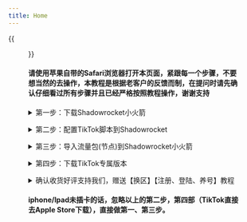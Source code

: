 ```yaml
---
title: Home
---
```




{{<figure src="https://www.z4a.net/images/2021/11/18/srchttp___gwap.io_hosted_images_58_2d5a67162243b3ad9d36c36e69f8c7_Is-TikTok-Right-For-Your-Brand-Header.pngreferhttp___gwap.jpg" title="" width="450">}}

#### 请使用苹果自带的Safari浏览器打开本页面，紧跟每一个步骤，不要想当然的去操作，本教程是根据老客户的反馈而制，在提问时请先确认仔细看过所有步骤并且已经严格按照教程操作，谢谢支持

<details> <summary>第一步：下载Shadowrocket小火箭</summary> <pre><code>Apple Store登陆下面账号
账号：WTXQ2020@gmail.com
密码：Wh2022!@
<font color=red>登陆提示问题时，返回选择【其它选项】-【不升级】
搜索Shadowrocket,直接点击下载，此软件本店已付费，
不需要你付费了.</font> 
注意：不需要 不要在Apple Store下载TikTok，
步骤四会提供专属版本供下载
<font color=red>下面有图示操作：</font>{{<figure src="https://www.z4a.net/images/2021/11/20/_20211120200250.md.jpg" title="" width="550">}}{{<figure src="https://z3.ax1x.com/2021/11/20/IOuQ9e.jpg" title="" width="450">}}


</code></pre> </details>

<details> <summary>第二步：配置TikTok脚本到Shadowrocket</summary> <pre><code>复制这个链接替换视频中的链接:
<font color=red>https://tkjc.netlify.app/wtfxq.conf</font> 
注意：视频里用到的链接复制上面的进行替换
<iframe 
    height=450 
    width=800 
    src='https://video.weibo.com/show?fid=1034:4706039556407390' 
    frameborder=0 
    'allowfullscreen'>
</iframe>




#### <font color=red>注意：非本店用户使用本链接造成任何问题责任自负</font>

</code></pre> </details>

<details> <summary>第三步：导入流量包(节点)到Shadowrocket小火箭</summary> <pre><code>
<font color=red>郑重声明：本站不出售、不提供任何节点服务，
以下为网络搜索结果：</font> 


[新手必看-点击查看节点相关内容](https://hypnotic-tent-f5a.notion.site/6d669e927f624eb0a26b982341f89616)

自己有节点的请忽略上面的内容，

没有的请点击新手必看，

<font color=red>注意：小火箭的全局模式须改为【代理】</font> 

</code></pre> </details>

</code></pre> </details>

<details> <summary>第四步：下载TikTok专属版本</summary> <pre><code><font color=red>首先必须先卸载掉你之前自己下载的TikTok</font>， 
然后点下面的按钮，点安装，等待2分钟，
就能看到在桌面TikTok已经下载好了，
<font color=red>本站店铺名WTFXQ</font>，通过其他店进来的跟他们申请退款。

[点我安装TikTok免拔卡版本](itms-services://?action=download-manifest&url=https://www.neicexia.com/PlistFile/Get/KKR5E)<font color=red>出现闪退？</font>解决办法：

在Apple Store登陆步骤一的Apple ID，登上去后，

任意下载一个app（不要下载TikTok），

下载完成退出账号就可以打开TikTok了

</code></pre> </details>

<details> <summary>确认收货好评支持我们，赠送【换区】【注册、登陆、养号】教程</summary> <pre><code>
<font color=red>15字好评+两张TikTok截图，内容不要带小火箭或节点截图，
也不要出现翻墙/科学上网/节点等字眼，
即可获取赠送教程和终身售后，
还可获赠【跨境电商小白入门教学】</font>



</code></pre> </details>

#### iphone/Ipad未插卡的话，忽略以上的第二步，第四部（TikTok直接去Apple Store下载），直接做第一、第三步。

